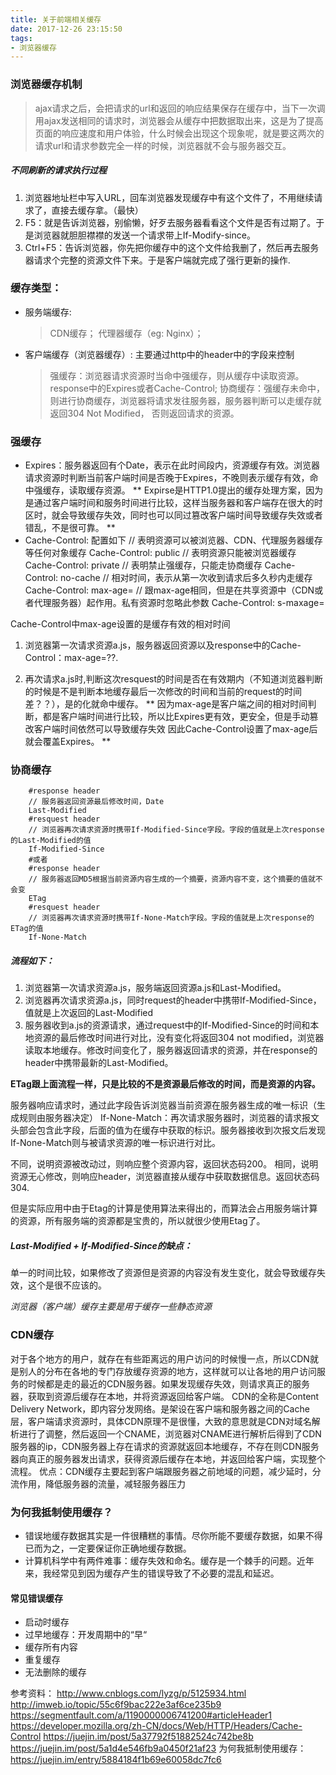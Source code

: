 ```yaml
---
title: 关于前端相关缓存
date: 2017-12-26 23:15:50
tags:
- 浏览器缓存
---
```


### 浏览器缓存机制
> ajax请求之后，会把请求的url和返回的响应结果保存在缓存中，当下一次调用ajax发送相同的请求时，浏览器会从缓存中把数据取出来，这是为了提高页面的响应速度和用户体验，什么时候会出现这个现象呢，就是要这两次的请求url和请求参数完全一样的时候，浏览器就不会与服务器交互。

##### 不同刷新的请求执行过程
1. 浏览器地址栏中写入URL，回车浏览器发现缓存中有这个文件了，不用继续请求了，直接去缓存拿。（最快）
2. F5：就是告诉浏览器，别偷懒，好歹去服务器看看这个文件是否有过期了。于是浏览器就胆胆襟襟的发送一个请求带上If-Modify-since。
3. Ctrl+F5：告诉浏览器，你先把你缓存中的这个文件给我删了，然后再去服务器请求个完整的资源文件下来。于是客户端就完成了强行更新的操作.

### 缓存类型：
- 服务端缓存:
	> CDN缓存；
	> 代理器缓存（eg: Nginx）；

- 客户端缓存（浏览器缓存）: 主要通过http中的header中的字段来控制
	> 强缓存：浏览器请求资源时当命中强缓存，则从缓存中读取资源。response中的Expires或者Cache-Control;
	> 协商缓存：强缓存未命中，则进行协商缓存，浏览器将请求发往服务器，服务器判断可以走缓存就返回304 Not Modified， 否则返回请求的资源。

### 强缓存
- Expires：服务器返回有个Date，表示在此时间段内，资源缓存有效。浏览器请求资源时判断当前客户端时间是否晚于Expires，不晚则表示缓存有效，命中强缓存，读取缓存资源。
**
Expirse是HTTP1.0提出的缓存处理方案，因为是通过客户端时间和服务时间进行比较，这样当服务器和客户端存在很大的时区时，就会导致缓存失效，同时也可以同过篡改客户端时间导致缓存失效或者错乱，不是很可靠。
**
- Cache-Control: 配置如下
		// 表明资源可以被浏览器、CDN、代理服务器缓存等任何对象缓存
		Cache-Control: public 
		// 表明资源只能被浏览器缓存
		Cache-Control: private 
		// 表明禁止强缓存，只能走协商缓存
		Cache-Control: no-cache 
		// 相对时间，表示从第一次收到请求后多久秒内走缓存
		Cache-Control: max-age=<seconds> 
		// 跟max-age相同，但是在共享资源中（CDN或者代理服务器）起作用。私有资源时忽略此参数
		Cache-Control: s-maxage=<seconds> 

Cache-Control中max-age设置的是缓存有效的相对时间
1. 浏览器第一次请求资源a.js，服务器返回资源以及response中的Cache-Control：max-age=??.

2. 再次请求a.js时,判断这次resquest的时间是否在有效期内（不知道浏览器判断的时候是不是判断本地缓存最后一次修改的时间和当前的request的时间差？？），是的化就命中缓存。
**
因为max-age是客户端之间的相对时间判断，都是客户端时间进行比较，所以比Expires更有效，更安全，但是手动篡改客户端时间依然可以导致缓存失效 因此Cache-Control设置了max-age后就会覆盖Expires。
**

### 协商缓存
	    #response header
	    // 服务器返回资源最后修改时间，Date
	    Last-Modified
	    #resquest header
	    // 浏览器再次请求资源时携带If-Modified-Since字段。字段的值就是上次response的Last-Modified的值
	    If-Modified-Since
	    #或者
	    #response header
	    // 服务器返回MD5根据当前资源内容生成的一个摘要，资源内容不变，这个摘要的值就不会变
	    ETag
	    #resquest header
	    // 浏览器再次请求资源时携带If-None-Match字段。字段的值就是上次response的ETag的值
	    If-None-Match

##### 流程如下：
1. 浏览器第一次请求资源a.js，服务端返回资源a.js和Last-Modified。
2. 浏览器再次请求资源a.js，同时request的header中携带If-Modified-Since，值就是上次返回的Last-Modified
3. 服务器收到a.js的资源请求，通过request中的If-Modified-Since的时间和本地资源的最后修改时间进行对比，没有变化将返回304 not modified，浏览器读取本地缓存。修改时间变化了，服务器返回请求的资源，并在response的header中携带最新的Last-Modified。

**ETag跟上面流程一样，只是比较的不是资源最后修改的时间，而是资源的内容。**

服务器响应请求时，通过此字段告诉浏览器当前资源在服务器生成的唯一标识（生成规则由服务器决定）
If-None-Match：再次请求服务器时，浏览器的请求报文头部会包含此字段，后面的值为在缓存中获取的标识。服务器接收到次报文后发现If-None-Match则与被请求资源的唯一标识进行对比。

不同，说明资源被改动过，则响应整个资源内容，返回状态码200。
相同，说明资源无心修改，则响应header，浏览器直接从缓存中获取数据信息。返回状态码304.

但是实际应用中由于Etag的计算是使用算法来得出的，而算法会占用服务端计算的资源，所有服务端的资源都是宝贵的，所以就很少使用Etag了。

##### Last-Modified + If-Modified-Since的缺点：

单一的时间比较，如果修改了资源但是资源的内容没有发生变化，就会导致缓存失效，这个是很不应该的。

*浏览器（客户端）缓存主要是用于缓存一些静态资源*

### CDN缓存
对于各个地方的用户，就存在有些距离远的用户访问的时候慢一点，所以CDN就是别人的分布在各地的专门存放缓存资源的地方，这样就可以让各地的用户访问服务的时候都是走的最近的CDN服务器。如果发现缓存失效，则请求真正的服务器，获取到资源后缓存在本地，并将资源返回给客户端。
CDN的全称是Content Delivery Network，即内容分发网络。是架设在客户端和服务器之间的Cache层，客户端请求资源时，具体CDN原理不是很懂，大致的意思就是CDN对域名解析进行了调整，然后返回一个CNAME，浏览器对CNAME进行解析后得到了CDN服务器的ip，CDN服务器上存在请求的资源就返回本地缓存，不存在则CDN服务器向真正的服务器发出请求，获得资源后缓存在本地，并返回给客户端，实现整个流程。
优点：CDN缓存主要起到客户端跟服务器之前地域的问题，减少延时，分流作用，降低服务器的流量，减轻服务器压力

### 为何我抵制使用缓存？
- 错误地缓存数据其实是一件很糟糕的事情。尽你所能不要缓存数据，如果不得已而为之，一定要保证你正确地缓存数据。
- 计算机科学中有两件难事：缓存失效和命名。缓存是一个棘手的问题。近年来，我经常见到因为缓存产生的错误导致了不必要的混乱和延迟。
#### 常见错误缓存
- 启动时缓存
- 过早地缓存：开发周期中的“早“
- 缓存所有内容
- 重复缓存
- 无法删除的缓存


参考资料：
http://www.cnblogs.com/lyzg/p/5125934.html
http://imweb.io/topic/55c6f9bac222e3af6ce235b9
https://segmentfault.com/a/1190000006741200#articleHeader1
https://developer.mozilla.org/zh-CN/docs/Web/HTTP/Headers/Cache-Control
https://juejin.im/post/5a37792f51882524c742be8b
https://juejin.im/post/5a1d4e546fb9a0450f21af23
为何我抵制使用缓存：https://juejin.im/entry/5884184f1b69e60058dc7fc6